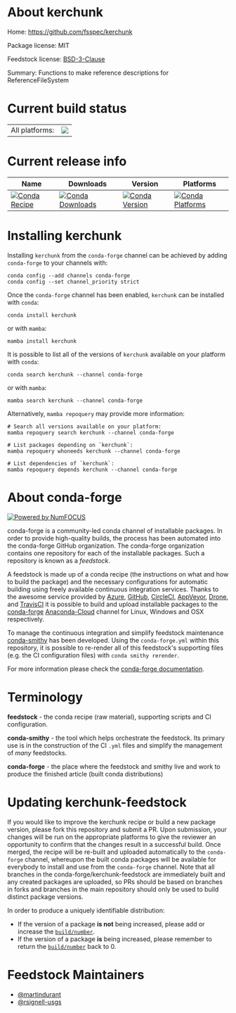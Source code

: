 About kerchunk
==============

Home: https://github.com/fsspec/kerchunk

Package license: MIT

Feedstock license: [BSD-3-Clause](https://github.com/conda-forge/kerchunk-feedstock/blob/main/LICENSE.txt)

Summary: Functions to make reference descriptions for ReferenceFileSystem

Current build status
====================


<table><tr><td>All platforms:</td>
    <td>
      <a href="https://dev.azure.com/conda-forge/feedstock-builds/_build/latest?definitionId=14298&branchName=main">
        <img src="https://dev.azure.com/conda-forge/feedstock-builds/_apis/build/status/kerchunk-feedstock?branchName=main">
      </a>
    </td>
  </tr>
</table>

Current release info
====================

| Name | Downloads | Version | Platforms |
| --- | --- | --- | --- |
| [![Conda Recipe](https://img.shields.io/badge/recipe-kerchunk-green.svg)](https://anaconda.org/conda-forge/kerchunk) | [![Conda Downloads](https://img.shields.io/conda/dn/conda-forge/kerchunk.svg)](https://anaconda.org/conda-forge/kerchunk) | [![Conda Version](https://img.shields.io/conda/vn/conda-forge/kerchunk.svg)](https://anaconda.org/conda-forge/kerchunk) | [![Conda Platforms](https://img.shields.io/conda/pn/conda-forge/kerchunk.svg)](https://anaconda.org/conda-forge/kerchunk) |

Installing kerchunk
===================

Installing `kerchunk` from the `conda-forge` channel can be achieved by adding `conda-forge` to your channels with:

```
conda config --add channels conda-forge
conda config --set channel_priority strict
```

Once the `conda-forge` channel has been enabled, `kerchunk` can be installed with `conda`:

```
conda install kerchunk
```

or with `mamba`:

```
mamba install kerchunk
```

It is possible to list all of the versions of `kerchunk` available on your platform with `conda`:

```
conda search kerchunk --channel conda-forge
```

or with `mamba`:

```
mamba search kerchunk --channel conda-forge
```

Alternatively, `mamba repoquery` may provide more information:

```
# Search all versions available on your platform:
mamba repoquery search kerchunk --channel conda-forge

# List packages depending on `kerchunk`:
mamba repoquery whoneeds kerchunk --channel conda-forge

# List dependencies of `kerchunk`:
mamba repoquery depends kerchunk --channel conda-forge
```


About conda-forge
=================

[![Powered by
NumFOCUS](https://img.shields.io/badge/powered%20by-NumFOCUS-orange.svg?style=flat&colorA=E1523D&colorB=007D8A)](https://numfocus.org)

conda-forge is a community-led conda channel of installable packages.
In order to provide high-quality builds, the process has been automated into the
conda-forge GitHub organization. The conda-forge organization contains one repository
for each of the installable packages. Such a repository is known as a *feedstock*.

A feedstock is made up of a conda recipe (the instructions on what and how to build
the package) and the necessary configurations for automatic building using freely
available continuous integration services. Thanks to the awesome service provided by
[Azure](https://azure.microsoft.com/en-us/services/devops/), [GitHub](https://github.com/),
[CircleCI](https://circleci.com/), [AppVeyor](https://www.appveyor.com/),
[Drone](https://cloud.drone.io/welcome), and [TravisCI](https://travis-ci.com/)
it is possible to build and upload installable packages to the
[conda-forge](https://anaconda.org/conda-forge) [Anaconda-Cloud](https://anaconda.org/)
channel for Linux, Windows and OSX respectively.

To manage the continuous integration and simplify feedstock maintenance
[conda-smithy](https://github.com/conda-forge/conda-smithy) has been developed.
Using the ``conda-forge.yml`` within this repository, it is possible to re-render all of
this feedstock's supporting files (e.g. the CI configuration files) with ``conda smithy rerender``.

For more information please check the [conda-forge documentation](https://conda-forge.org/docs/).

Terminology
===========

**feedstock** - the conda recipe (raw material), supporting scripts and CI configuration.

**conda-smithy** - the tool which helps orchestrate the feedstock.
                   Its primary use is in the construction of the CI ``.yml`` files
                   and simplify the management of *many* feedstocks.

**conda-forge** - the place where the feedstock and smithy live and work to
                  produce the finished article (built conda distributions)


Updating kerchunk-feedstock
===========================

If you would like to improve the kerchunk recipe or build a new
package version, please fork this repository and submit a PR. Upon submission,
your changes will be run on the appropriate platforms to give the reviewer an
opportunity to confirm that the changes result in a successful build. Once
merged, the recipe will be re-built and uploaded automatically to the
`conda-forge` channel, whereupon the built conda packages will be available for
everybody to install and use from the `conda-forge` channel.
Note that all branches in the conda-forge/kerchunk-feedstock are
immediately built and any created packages are uploaded, so PRs should be based
on branches in forks and branches in the main repository should only be used to
build distinct package versions.

In order to produce a uniquely identifiable distribution:
 * If the version of a package **is not** being increased, please add or increase
   the [``build/number``](https://docs.conda.io/projects/conda-build/en/latest/resources/define-metadata.html#build-number-and-string).
 * If the version of a package **is** being increased, please remember to return
   the [``build/number``](https://docs.conda.io/projects/conda-build/en/latest/resources/define-metadata.html#build-number-and-string)
   back to 0.

Feedstock Maintainers
=====================

* [@martindurant](https://github.com/martindurant/)
* [@rsignell-usgs](https://github.com/rsignell-usgs/)

